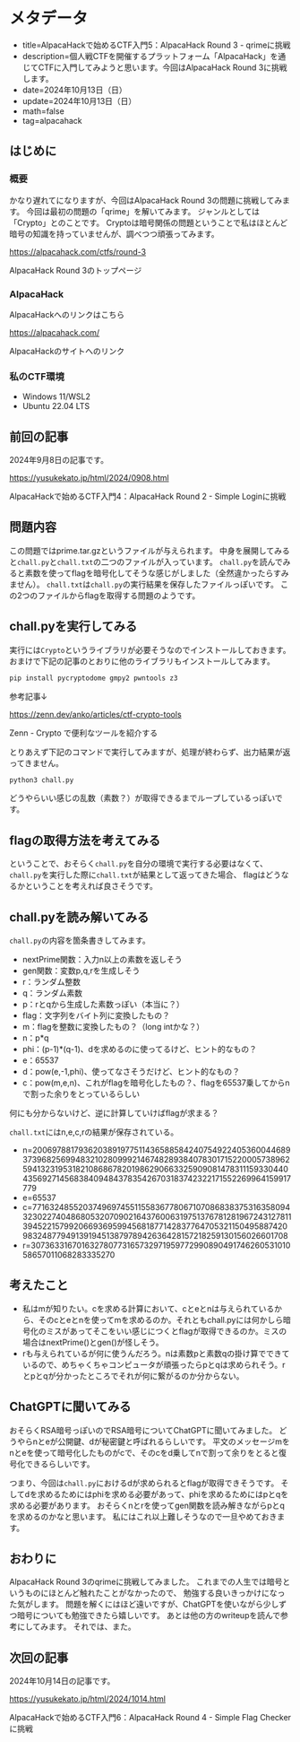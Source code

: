 # メタデータ
- title=AlpacaHackで始めるCTF入門5：AlpacaHack Round 3 - qrimeに挑戦
- description=個人戦CTFを開催するプラットフォーム「AlpacaHack」を通じてCTFに入門してみようと思います。今回はAlpacaHack Round 3に挑戦します。
- date=2024年10月13日（日）
- update=2024年10月13日（日）
- math=false
- tag=alpacahack

## はじめに

### 概要
かなり遅れてになりますが、今回はAlpacaHack Round 3の問題に挑戦してみます。
今回は最初の問題の「qrime」を解いてみます。
ジャンルとしては「Crypto」とのことです。
Cryptoは暗号関係の問題ということで私はほとんど暗号の知識を持っていませんが、調べつつ頑張ってみます。

https://alpacahack.com/ctfs/round-3

AlpacaHack Round 3のトップページ

### AlpacaHack
AlpacaHackへのリンクはこちら

https://alpacahack.com/

AlpacaHackのサイトへのリンク

### 私のCTF環境
- Windows 11/WSL2
- Ubuntu 22.04 LTS

## 前回の記事
2024年9月8日の記事です。

https://yusukekato.jp/html/2024/0908.html

AlpacaHackで始めるCTF入門4：AlpacaHack Round 2 - Simple Loginに挑戦

## 問題内容
この問題ではprime.tar.gzというファイルが与えられます。
中身を展開してみると`chall.py`と`chall.txt`の二つのファイルが入っています。
`chall.py`を読んでみると素数を使ってflagを暗号化してそうな感じがしました（全然違かったらすみません）。
`chall.txt`は`chall.py`の実行結果を保存したファイルっぽいです。
この2つのファイルからflagを取得する問題のようです。

## chall.pyを実行してみる
実行には`Crypto`というライブラリが必要そうなのでインストールしておきます。
おまけで下記の記事のとおりに他のライブラリもインストールしてみます。

```sh
pip install pycryptodome gmpy2 pwntools z3
```

参考記事↓

https://zenn.dev/anko/articles/ctf-crypto-tools

Zenn - Crypto で便利なツールを紹介する

とりあえず下記のコマンドで実行してみますが、処理が終わらず、出力結果が返ってきません。

```sh
python3 chall.py
```

どうやらいい感じの乱数（素数？）が取得できるまでループしているっぽいです。

## flagの取得方法を考えてみる
ということで、おそらく`chall.py`を自分の環境で実行する必要はなくて、`chall.py`を実行した際に`chall.txt`が結果として返ってきた場合、
flagはどうなるかということを考えれば良さそうです。

## chall.pyを読み解いてみる
`chall.py`の内容を箇条書きしてみます。

- nextPrime関数：入力n以上の素数を返しそう
- gen関数：変数p,q,rを生成しそう
- r：ランダム整数
- q：ランダム素数
- p：rとqから生成した素数っぽい（本当に？）
- flag：文字列をバイト列に変換したもの？
- m：flagを整数に変換したもの？（long intかな？）
- n：p*q
- phi：(p-1)*(q-1)、dを求めるのに使ってるけど、ヒント的なもの？
- e：65537
- d：pow(e,-1,phi)、使ってなさそうだけど、ヒント的なもの？
- c：pow(m,e,n)、これがflagを暗号化したもの？、flagを65537乗してからnで割った余りをとっているらしい

何にも分からないけど、逆に計算していけばflagが求まる？

`chall.txt`にはn,e,c,rの結果が保存されている。

- n=200697881793620389197751143658858424075492240536004468937396825699483210280999214674828938407830171522000573896259413231953182108686782019862906633259090814783111593304404356927145683840948437835426703183742322171552269964159917779
- e=65537
- c=77163248552037496974551155836778067107086838375316358094323022740486805320709021643760063197513767812819672431278113945221579920669369599456818771428377647053211504958874209832487794913919451387978942636428157218259130156026601708
- r=30736331670163278077316573297195977299089049174626053101058657011068283335270

## 考えたこと
- 私はmが知りたい。cを求める計算において、cとeとnは与えられているから、そのcとeとnを使ってmを求めるのか。それともchall.pyには何かしら暗号化のミスがあってそこをいい感じにつくとflagが取得できるのか。ミスの場合はnextPrime()とgen()が怪しそう。
- rも与えられているが何に使うんだろう。nは素数pと素数qの掛け算でできているので、めちゃくちゃコンピュータが頑張ったらpとqは求められそう。rとpとqが分かったところでそれが何に繋がるのか分からない。

## ChatGPTに聞いてみる
おそらくRSA暗号っぽいのでRSA暗号についてChatGPTに聞いてみました。
どうやらnとeが公開鍵、dが秘密鍵と呼ばれるらしいです。
平文のメッセージmをnとeを使って暗号化したものがcで、そのcをd乗してnで割って余りをとると復号化できるらしいです。

つまり、今回は`chall.py`におけるdが求められるとflagが取得できそうです。
そしてdを求めるためにはphiを求める必要があって、phiを求めるためにはpとqを求める必要があります。
おそらくnとrを使ってgen関数を読み解きながらpとqを求めるのかなと思います。
私にはこれ以上難しそうなので一旦やめておきます。

## おわりに
AlpacaHack Round 3のqrimeに挑戦してみました。
これまでの人生では暗号というものにほとんど触れたことがなかったので、
勉強する良いきっかけになった気がします。
問題を解くにはほど遠いですが、ChatGPTを使いながら少しずつ暗号についても勉強できたら嬉しいです。
あとは他の方のwriteupを読んで参考にしてみます。
それでは、また。

## 次回の記事
2024年10月14日の記事です。

https://yusukekato.jp/html/2024/1014.html

AlpacaHackで始めるCTF入門6：AlpacaHack Round 4 - Simple Flag Checkerに挑戦
